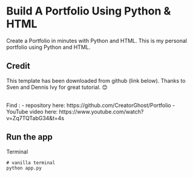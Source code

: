 # Build A Portfolio Using Python & HTML
Create a Portfolio in minutes with Python and HTML. This is my personal portfolio using Python and HTML.<br>

## Credit
This template has been downloaded from github (link below). Thanks to Sven and Dennis Ivy for great tutorial. 😊

<br>
Find :
- repository here: https://github.com/CreatorGhost/Portfolio
- YouTube video here: https://www.youtube.com/watch?v=Zq7TQTabG34&t=4s

## Run the app
Terminal
```
# vanilla terminal
python app.py
```